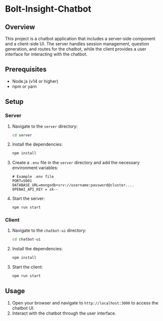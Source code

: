# Bolt-Insight-Chatbot


## Overview

This project is a chatbot application that includes a server-side component and a client-side UI. The server handles session management, question generation, and routes for the chatbot, while the client provides a user interface for interacting with the chatbot.

## Prerequisites

- Node.js (v14 or higher)
- npm or yarn

## Setup

### Server

1. Navigate to the `server` directory:
    ```sh
    cd server
    ```

2. Install the dependencies:
    ```sh
    npm install
    ```

3. Create a `.env` file in the `server` directory and add the necessary environment variables:
    ```env
    # Example .env file
    PORT=5001
    DATABASE_URL=mongodb+srv://username:password@cluster....
    OPENAI_API_KEY = sk--
    ```

4. Start the server:
    ```sh
    npm run start
    ```

### Client

1. Navigate to the `chatbot-ui` directory:
    ```sh
    cd chatbot-ui
    ```
    
2. Install the dependencies:
    ```sh
    npm install
    ```

3. Start the client:
    ```sh
    npm run start
    ```

## Usage

1. Open your browser and navigate to `http://localhost:3000` to access the chatbot UI.
2. Interact with the chatbot through the user interface.


